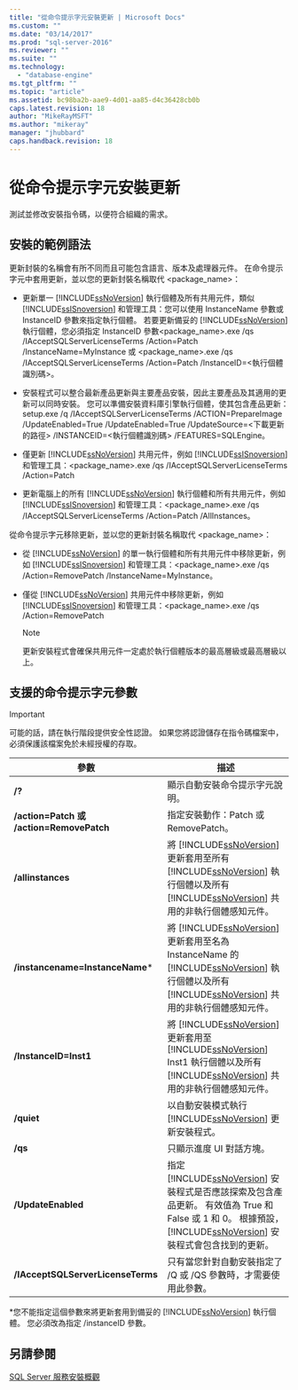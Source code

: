 ```yaml
---
title: "從命令提示字元安裝更新 | Microsoft Docs"
ms.custom: ""
ms.date: "03/14/2017"
ms.prod: "sql-server-2016"
ms.reviewer: ""
ms.suite: ""
ms.technology: 
  - "database-engine"
ms.tgt_pltfrm: ""
ms.topic: "article"
ms.assetid: bc98ba2b-aae9-4d01-aa85-d4c36428cb0b
caps.latest.revision: 18
author: "MikeRayMSFT"
ms.author: "mikeray"
manager: "jhubbard"
caps.handback.revision: 18
---
```

# 從命令提示字元安裝更新
  測試並修改安裝指令碼，以便符合組織的需求。  
  
## 安裝的範例語法  
 更新封裝的名稱會有所不同而且可能包含語言、版本及處理器元件。 在命令提示字元中套用更新，並以您的更新封裝名稱取代 <package_name>：  
  
-   更新單一 [!INCLUDE[ssNoVersion](../../includes/ssnoversion-md.md)] 執行個體及所有共用元件，類似 [!INCLUDE[ssISnoversion](../../includes/ssisnoversion-md.md)] 和管理工具：您可以使用 InstanceName 參數或 InstanceID 參數來指定執行個體。 若要更新備妥的 [!INCLUDE[ssNoVersion](../../includes/ssnoversion-md.md)] 執行個體，您必須指定 InstanceID 參數<package_name>.exe /qs /IAcceptSQLServerLicenseTerms /Action=Patch /InstanceName=MyInstance 或 <package_name>.exe /qs /IAcceptSQLServerLicenseTerms /Action=Patch /InstanceID=\<執行個體識別碼>。  
  
-   安裝程式可以整合最新產品更新與主要產品安裝，因此主要產品及其適用的更新可以同時安裝。 您可以準備安裝資料庫引擎執行個體，使其包含產品更新：setup.exe /q /IAcceptSQLServerLicenseTerms /ACTION=PrepareImage /UpdateEnabled=True /UpdateEnabled=True /UpdateSource=\<下載更新的路徑> /INSTANCEID=\<執行個體識別碼> /FEATURES=SQLEngine。  
  
-   僅更新 [!INCLUDE[ssNoVersion](../../includes/ssnoversion-md.md)] 共用元件，例如 [!INCLUDE[ssISnoversion](../../includes/ssisnoversion-md.md)] 和管理工具：<package_name>.exe /qs /IAcceptSQLServerLicenseTerms /Action=Patch  
  
-   更新電腦上的所有 [!INCLUDE[ssNoVersion](../../includes/ssnoversion-md.md)] 執行個體和所有共用元件，例如 [!INCLUDE[ssISnoversion](../../includes/ssisnoversion-md.md)] 和管理工具：<package_name>.exe /qs /IAcceptSQLServerLicenseTerms /Action=Patch /AllInstances。  
  
 從命令提示字元移除更新，並以您的更新封裝名稱取代 <package_name>：  
  
-   從 [!INCLUDE[ssNoVersion](../../includes/ssnoversion-md.md)] 的單一執行個體和所有共用元件中移除更新，例如 [!INCLUDE[ssISnoversion](../../includes/ssisnoversion-md.md)] 和管理工具：<package_name>.exe /qs /Action=RemovePatch /InstanceName=MyInstance。  
  
-   僅從 [!INCLUDE[ssNoVersion](../../includes/ssnoversion-md.md)] 共用元件中移除更新，例如 [!INCLUDE[ssISnoversion](../../includes/ssisnoversion-md.md)] 和管理工具：<package_name>.exe /qs /Action=RemovePatch  
  
    > [!NOTE]  
    >  更新安裝程式會確保共用元件一定處於執行個體版本的最高層級或最高層級以上。  
  
## 支援的命令提示字元參數  
  
> [!IMPORTANT]  
>  可能的話，請在執行階段提供安全性認證。 如果您將認證儲存在指令碼檔案中，必須保護該檔案免於未經授權的存取。  
  
|參數|描述|  
|------------|-----------------|  
|**/?**|顯示自動安裝命令提示字元說明。|  
|**/action=Patch 或 /action=RemovePatch**|指定安裝動作：Patch 或 RemovePatch。|  
|**/allinstances**|將 [!INCLUDE[ssNoVersion](../../includes/ssnoversion-md.md)] 更新套用至所有 [!INCLUDE[ssNoVersion](../../includes/ssnoversion-md.md)] 執行個體以及所有 [!INCLUDE[ssNoVersion](../../includes/ssnoversion-md.md)] 共用的非執行個體感知元件。|  
|**/instancename=InstanceName***|將 [!INCLUDE[ssNoVersion](../../includes/ssnoversion-md.md)] 更新套用至名為 InstanceName 的 [!INCLUDE[ssNoVersion](../../includes/ssnoversion-md.md)] 執行個體以及所有 [!INCLUDE[ssNoVersion](../../includes/ssnoversion-md.md)] 共用的非執行個體感知元件。|  
|**/InstanceID=Inst1**|將 [!INCLUDE[ssNoVersion](../../includes/ssnoversion-md.md)] 更新套用至 [!INCLUDE[ssNoVersion](../../includes/ssnoversion-md.md)] Inst1 執行個體以及所有 [!INCLUDE[ssNoVersion](../../includes/ssnoversion-md.md)] 共用的非執行個體感知元件。|  
|**/quiet**|以自動安裝模式執行 [!INCLUDE[ssNoVersion](../../includes/ssnoversion-md.md)] 更新安裝程式。|  
|**/qs**|只顯示進度 UI 對話方塊。|  
|**/UpdateEnabled**|指定 [!INCLUDE[ssNoVersion](../../includes/ssnoversion-md.md)] 安裝程式是否應該探索及包含產品更新。 有效值為 True 和 False 或 1 和 0。 根據預設，[!INCLUDE[ssNoVersion](../../includes/ssnoversion-md.md)] 安裝程式會包含找到的更新。|  
|**/IAcceptSQLServerLicenseTerms**|只有當您針對自動安裝指定了 /Q 或 /QS 參數時，才需要使用此參數。|  
  
 *您不能指定這個參數來將更新套用到備妥的 [!INCLUDE[ssNoVersion](../../includes/ssnoversion-md.md)] 執行個體。 您必須改為指定 /instanceID 參數。  
  
## 另請參閱  
 [SQL Server 服務安裝概觀](../Topic/Overview%20of%20SQL%20Server%20Servicing%20Installation.md)  
  
  